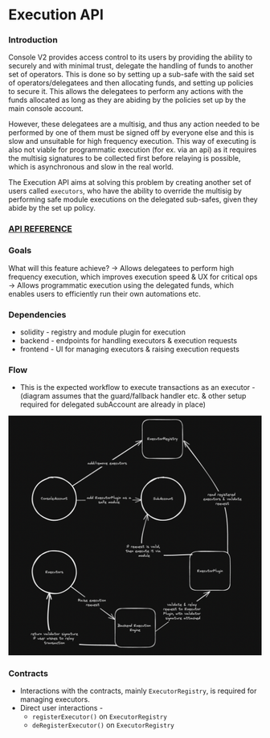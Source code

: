 # Execution API

### Introduction

Console V2 provides access control to its users by providing the ability to securely and with minimal trust, delegate the handling of funds to another set of operators. This is done so by setting up a sub-safe with the said set of operators/delegatees and then allocating funds, and setting up policies to secure it. This allows the delegatees to perform any actions with the funds allocated as long as they are abiding by the policies set up by the main console account.

However, these delegatees are a multisig, and thus any action needed to be performed by one of them must be signed off by everyone else and this is slow and unsuitable for high frequency execution. This way of executing is also not viable for programmatic execution (for ex. via an api) as it requires the multisig signatures to be collected first before relaying is possible, which is asynchronous and slow in the real world.

The Execution API aims at solving this problem by creating another set of users called `executors`, who have the ability to override the multisig by performing safe module executions on the delegated sub-safes, given they abide by the set up policy.

### [API REFERENCE](https://brahmafi.notion.site/3rd-Party-API-Reference-bef32a96b48d40458f8d07c790e7cae3)

### Goals

What will this feature achieve?
→ Allows delegatees to perform high frequency execution, which improves execution speed & UX for critical ops
→ Allows programmatic execution using the delegated funds, which enables users to efficiently run their own automations etc.

### Dependencies

- solidity - registry and module plugin for execution
- backend - endpoints for handling executors & execution requests
- frontend - UI for managing executors & raising execution requests

### Flow

- This is the expected workflow to execute transactions as an executor -
  (diagram assumes that the guard/fallback handler etc. & other setup required for delegated subAccount are already in place)

![Flow](./images/flow.png)

### Contracts

- Interactions with the contracts, mainly `ExecutorRegistry`, is required for managing executors.
- Direct user interactions -
  - `registerExecutor()` on `ExecutorRegistry`
  - `deRegisterExecutor()` on `ExecutorRegistry`
